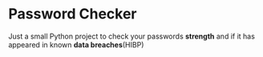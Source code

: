 # Password Checker 

Just a small Python project to check your passwords **strength** and if it has appeared in known **data breaches**(HIBP)
